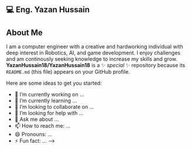 ## 💻 Eng. Yazan Hussain
## About Me
I am a computer engineer with a creative and hardworking individual with deep interest in Robotics, AI, and game development. I enjoy challenges and am continously seeking knowledge to increase my skills and grow.
**YazanHussain18/YazanHussain18** is a ✨ _special_ ✨ repository because its `README.md` (this file) appears on your GitHub profile.

Here are some ideas to get you started:

- 🔭 I’m currently working on ...
- 🌱 I’m currently learning ...
- 👯 I’m looking to collaborate on ...
- 🤔 I’m looking for help with ...
- 💬 Ask me about ...
- 📫 How to reach me: ...
- 😄 Pronouns: ...
- ⚡ Fun fact: ...
-->
